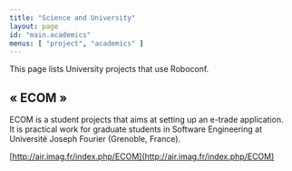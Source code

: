 ```yaml
---
title: "Science and University"
layout: page
id: "main.academics"
menus: [ "project", "academics" ]
---
```


This page lists University projects that use Roboconf. 


## &laquo; ECOM &raquo;

ECOM is a student projects that aims at setting up an e-trade application.  
It is practical work for graduate students in Software Engineering at
Université Joseph Fourier (Grenoble, France).
  
[http://air.imag.fr/index.php/ECOM](http://air.imag.fr/index.php/ECOM)
